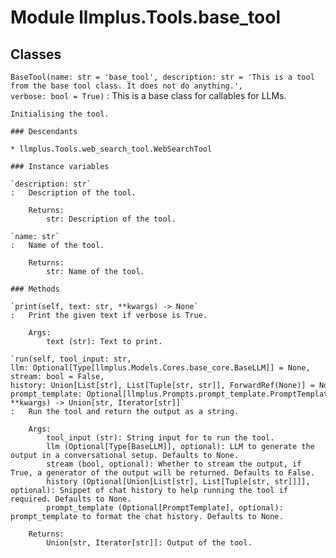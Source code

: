 Module llmplus.Tools.base_tool
==============================

Classes
-------

`BaseTool(name: str = 'base_tool', description: str = 'This is a tool from the base tool class. It does not do anything.', verbose: bool = True)`
:   This is a base class for callables for LLMs.
        
    
    Initialising the tool.

    ### Descendants

    * llmplus.Tools.web_search_tool.WebSearchTool

    ### Instance variables

    `description: str`
    :   Description of the tool.
        
        Returns:
            str: Description of the tool.

    `name: str`
    :   Name of the tool.
        
        Returns:
            str: Name of the tool.

    ### Methods

    `print(self, text: str, **kwargs) ‑> None`
    :   Print the given text if verbose is True.
        
        Args:
            text (str): Text to print.

    `run(self, tool_input: str, llm: Optional[Type[llmplus.Models.Cores.base_core.BaseLLM]] = None, stream: bool = False, history: Union[List[str], List[Tuple[str, str]], ForwardRef(None)] = None, prompt_template: Optional[llmplus.Prompts.prompt_template.PromptTemplate] = None, **kwargs) ‑> Union[str, Iterator[str]]`
    :   Run the tool and return the output as a string.
        
        Args:
            tool_input (str): String input for to run the tool.
            llm (Optional[Type[BaseLLM]], optional): LLM to generate the output in a conversational setup. Defaults to None.
            stream (bool, optional): Whether to stream the output, if True, a generator of the output will be returned. Defaults to False.
            history (Optional[Union[List[str], List[Tuple[str, str]]]], optional): Snippet of chat history to help running the tool if required. Defaults to None.
            prompt_template (Optional[PromptTemplate], optional): prompt_template to format the chat history. Defaults to None.
        
        Returns:
            Union[str, Iterator[str]]: Output of the tool.